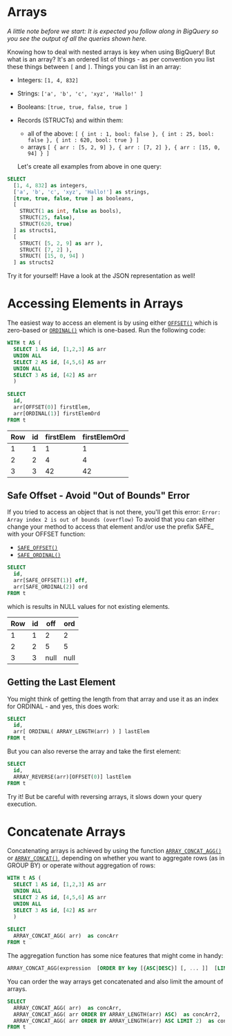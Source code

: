 # Arrays
*A little note before we start: It is expected you follow along in BigQuery so you see the output of all the queries shown here.* 

Knowing how to deal with nested arrays is key when using BigQuery! But what is an array?
It's an ordered list of things - as per convention you list these things between `[` and `]`.
Things you can list in an array:
- Integers: `[1, 4, 832]`
- Strings: `['a', 'b', 'c', 'xyz', 'Hallo!' ]`
- Booleans: `[true, true, false, true ]`
- Records (STRUCTs) and within them:
  - all of the above: `[ { int : 1, bool: false }, { int : 25, bool: false }, { int : 620, bool: true } ]`
  - arrays `[ { arr : [5, 2, 9] }, { arr : [7, 2] }, { arr : [15, 0, 94] } ]`
  
  Let's create all examples from above in one query:

```sql
SELECT
  [1, 4, 832] as integers,
  ['a', 'b', 'c', 'xyz', 'Hallo!'] as strings,
  [true, true, false, true ] as booleans,
  [
    STRUCT(1 as int, false as bools), 
    STRUCT(25, false), 
    STRUCT(620, true) 
  ] as structs1,
  [
    STRUCT( [5, 2, 9] as arr ), 
    STRUCT( [7, 2] ), 
    STRUCT( [15, 0, 94] ) 
  ] as structs2
```
Try it for yourself! Have a look at the JSON representation as well!

# Accessing Elements in Arrays

The easiest way to access an element is by using either [`OFFSET()`](https://cloud.google.com/bigquery/docs/reference/standard-sql/functions-and-operators#offset-and-ordinal) which is zero-based or [`ORDINAL()`](https://cloud.google.com/bigquery/docs/reference/standard-sql/functions-and-operators#offset-and-ordinal) which is one-based.
Run the following code:
```sql
WITH t AS (
  SELECT 1 AS id, [1,2,3] AS arr
  UNION ALL
  SELECT 2 AS id, [4,5,6] AS arr
  UNION ALL
  SELECT 3 AS id, [42] AS arr
  )
   
SELECT
  id,
  arr[OFFSET(0)] firstElem,
  arr[ORDINAL(1)] firstElemOrd
FROM t
```

Row | id | firstElem | firstElemOrd
--- | -- | --------- | -------
1 | 1 | 1  | 1
2 | 2 | 4  | 4
3 | 3 | 42 | 42

## Safe Offset - Avoid "Out of Bounds" Error
If you tried to access an object that is not there, you'll get this error: `Error: Array index 2 is out of bounds (overflow)`
To avoid that you can either change your method to access that element and/or use the prefix SAFE_ with your OFFSET function:
- [`SAFE_OFFSET()`](https://cloud.google.com/bigquery/docs/reference/standard-sql/functions-and-operators#safe_offset-and-safe_ordinal)
- [`SAFE_ORDINAL()`](https://cloud.google.com/bigquery/docs/reference/standard-sql/functions-and-operators#safe_offset-and-safe_ordinal)
```sql
SELECT
  id,
  arr[SAFE_OFFSET(1)] off,
  arr[SAFE_ORDINAL(2)] ord
FROM t
```
which is results in NULL values for not existing elements.

Row | id | off | ord
--- | -- | --------- | -------
1 | 1 | 2  | 2
2 | 2 | 5  | 5
3 | 3 | null | null

## Getting the Last Element
You might think of getting the length from that array and use it as an index for ORDINAL - and yes, this does work:
```sql
SELECT
  id,
  arr[ ORDINAL( ARRAY_LENGTH(arr) ) ] lastElem
FROM t
```
But you can also reverse the array and take the first element:
```sql
SELECT
  id,
  ARRAY_REVERSE(arr)[OFFSET(0)] lastElem
FROM t
```
Try it!
But be careful with reversing arrays, it slows down your query execution.

# Concatenate Arrays

Concatenating arrays is achieved by using the function [`ARRAY_CONCAT_AGG()`](https://cloud.google.com/bigquery/docs/reference/standard-sql/functions-and-operators#array_concat_agg) or [`ARRAY_CONCAT()`](https://cloud.google.com/bigquery/docs/reference/standard-sql/functions-and-operators#array_concat), depending on whether you want to aggregate rows (as in GROUP BY) or operate without aggregation of rows:
```sql
WITH t AS (
  SELECT 1 AS id, [1,2,3] AS arr
  UNION ALL
  SELECT 2 AS id, [4,5,6] AS arr
  UNION ALL
  SELECT 3 AS id, [42] AS arr
  )
   
SELECT
  ARRAY_CONCAT_AGG( arr)  as concArr
FROM t
```
The aggregation function has some nice features that might come in handy:
```sql
ARRAY_CONCAT_AGG(expression  [ORDER BY key [{ASC|DESC}] [, ... ]]  [LIMIT n])
```
You can order the way arrays get concatenated and also limit the amount of arrays.
```sql
SELECT
  ARRAY_CONCAT_AGG( arr)  as concArr,
  ARRAY_CONCAT_AGG( arr ORDER BY ARRAY_LENGTH(arr) ASC)  as concArr2,
  ARRAY_CONCAT_AGG( arr ORDER BY ARRAY_LENGTH(arr) ASC LIMIT 2)  as concArr2_2
FROM t
```
